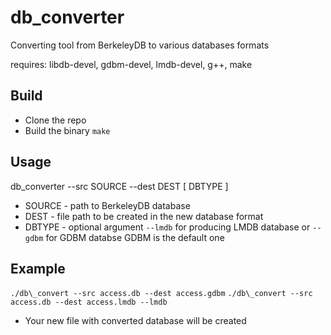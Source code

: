 # db\_converter
Converting tool from BerkeleyDB to various databases formats

requires: libdb-devel, gdbm-devel, lmdb-devel, g++, make

## Build
* Clone the repo
* Build the binary `make`
## Usage
db\_converter --src SOURCE --dest DEST [ DBTYPE ]
* SOURCE - path to BerkeleyDB database
* DEST - file path to be created in the new database format
* DBTYPE - optional argument `--lmdb` for producing LMDB database or `--gdbm` for GDBM databse
GDBM is the default one

## Example
`./db\_convert --src access.db --dest access.gdbm`
`./db\_convert --src access.db --dest access.lmdb --lmdb`
* Your new file with converted database will be created

